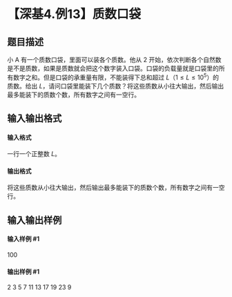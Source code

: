 
# 【深基4.例13】质数口袋
## 题目描述
小 A 有一个质数口袋，里面可以装各个质数。他从 $2$ 开始，依次判断各个自然数是不是质数，如果是质数就会把这个数字装入口袋。口袋的负载量就是口袋里的所有数字之和。但是口袋的承重量有限，不能装得下总和超过 $L$（$1 \le L \le {10}^5$）的质数。给出 $L$，请问口袋里能装下几个质数？将这些质数从小往大输出，然后输出最多能装下的质数个数，所有数字之间有一空行。
## 输入输出格式
#### 输入格式

一行一个正整数 $L$。
#### 输出格式

将这些质数从小往大输出，然后输出最多能装下的质数个数，所有数字之间有一空行。
## 输入输出样例
#### 输入样例 #1
100
#### 输出样例 #1
2
3
5
7
11
13
17
19
23
9
